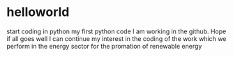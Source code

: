 # helloworld
start coding in python
my first python code I am working in the github. Hope if all goes well I can continue my interest in the coding of the work which we perform in the energy sector for the promation of renewable energy
